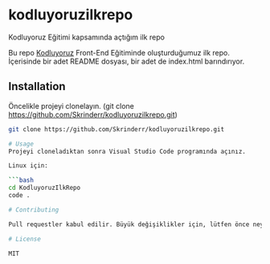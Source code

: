# kodluyoruzilkrepo
Kodluyoruz Eğitimi kapsamında açtığım ilk repo

Bu repo [Kodluyoruz](https://www.kodluyoruz.org) Front-End Eğitiminde oluşturduğumuz ilk repo. İçerisinde bir adet README dosyası, bir adet de index.html barındırıyor.

## Installation

Öncelikle projeyi clonelayın. (git clone https://github.com/Skrinderr/kodluyoruzilkrepo.git)

```bash
git clone https://github.com/Skrinderr/kodluyoruzilkrepo.git

# Usage
Projeyi cloneladıktan sonra Visual Studio Code programında açınız.

Linux için:

```bash
cd KodluyoruzIlkRepo
code .

# Contributing

Pull requestler kabul edilir. Büyük değişiklikler için, lütfen önce neyi değiştirmek istediğinizi tartışmak için bir konu açınız.

# License

MIT

